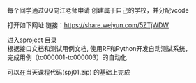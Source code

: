 每个同学通过QQ向江老师申请 创建属于自己的学校，并分配vcode

打开如下网址 链接：https://share.weiyun.com/5ZTjWDW


进入sproject 目录<br>
根据接口文档和测试用例文档, 使用RF和Python开发自动测试系统，<br>完成用例（tc000001-tc000003）的自动化

可以在当天课程代码(spj01.zip) 的基础上完成 
